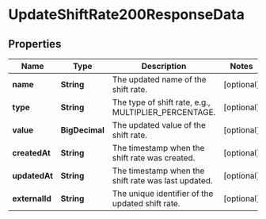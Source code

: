 

# UpdateShiftRate200ResponseData


## Properties

| Name | Type | Description | Notes |
|------------ | ------------- | ------------- | -------------|
|**name** | **String** | The updated name of the shift rate. |  [optional] |
|**type** | **String** | The type of shift rate, e.g., MULTIPLIER_PERCENTAGE. |  [optional] |
|**value** | **BigDecimal** | The updated value of the shift rate. |  [optional] |
|**createdAt** | **String** | The timestamp when the shift rate was created. |  [optional] |
|**updatedAt** | **String** | The timestamp when the shift rate was last updated. |  [optional] |
|**externalId** | **String** | The unique identifier of the updated shift rate. |  [optional] |



